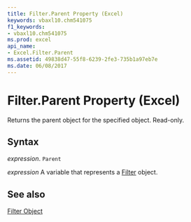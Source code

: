 ```yaml
---
title: Filter.Parent Property (Excel)
keywords: vbaxl10.chm541075
f1_keywords:
- vbaxl10.chm541075
ms.prod: excel
api_name:
- Excel.Filter.Parent
ms.assetid: 49838d47-55f8-6239-2fe3-735b1a97eb7e
ms.date: 06/08/2017
---
```



# Filter.Parent Property (Excel)

Returns the parent object for the specified object. Read-only.


## Syntax

 _expression_. `Parent`

 _expression_ A variable that represents a [Filter](./Excel.Filter.md) object.


## See also


[Filter Object](Excel.Filter.md)

